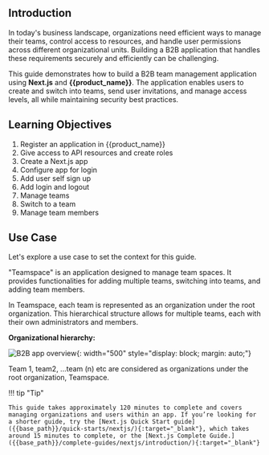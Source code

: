 
## Introduction

In today's business landscape, organizations need efficient ways to manage their teams, control access to resources, and handle user permissions across different organizational units. Building a B2B application that handles these requirements securely and efficiently can be challenging.

This guide demonstrates how to build a B2B team management application using **Next.js** and **{{product_name}}**. The application enables users to create and switch into teams, send user invitations, and manage access levels, all while maintaining security best practices.

## Learning Objectives

1. Register an application in {{product_name}}
2. Give access to API resources and create roles
3. Create a Next.js app
4. Configure app for login
5. Add user self sign up
6. Add login and logout
7. Manage teams
8. Switch to a team
9. Manage team members

## Use Case

Let's explore a use case to set the context for this guide.

"Teamspace" is an application designed to manage team spaces. It provides functionalities for adding multiple teams, switching into teams, and adding team members.

In Teamspace, each team is represented as an organization under the root organization. This hierarchical structure allows for multiple teams, each with their own administrators and members.

**Organizational hierarchy:**

![B2B app overview]({{base_path}}/assets/img/complete-guides/nextjs-b2b/image1.png){: width="500" style="display: block; margin: auto;"}

Team 1, team2, ...team (n) etc are considered as organizations under the root organization, Teamspace.

<!-- **Teamspace home page:**

![B2B app final]({{base_path}}/assets/img/complete-guides/nextjs-b2b/image2.png){: width="800" style="display: block; margin: 0; border:1px solid lightgrey"} -->

!!! tip "Tip"

    This guide takes approximately 120 minutes to complete and covers managing organizations and users within an app. If you’re looking for a shorter guide, try the [Next.js Quick Start guide]({{base_path}}/quick-starts/nextjs/){:target="_blank"}, which takes around 15 minutes to complete, or the [Next.js Complete Guide.]({{base_path}}/complete-guides/nextjs/introduction/){:target="_blank"}
